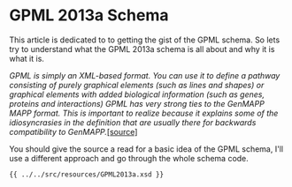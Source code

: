 # GPML 2013a Schema

This article is dedicated to to getting the gist of the GPML schema. So lets try to understand what the GPML 2013a schema is all about and why it is what it is. 

*GPML is simply an XML-based format. You can use it to define a pathway consisting of purely graphical elements (such as lines and shapes) or graphical elements with added biological information (such as genes, proteins and interactions) GPML has very strong ties to the GenMAPP MAPP format. This is important to realize because it explains some of the idiosyncrasies in the definition that are usually there for backwards compatibility to GenMAPP.*[[source]](https://www.pathvisio.org/gpml/)
 
You should give the source a read for a basic idea of the GPML schema, I'll use a different approach and go through the whole schema code.

```xml
{{ ../../src/resources/GPML2013a.xsd }}
```